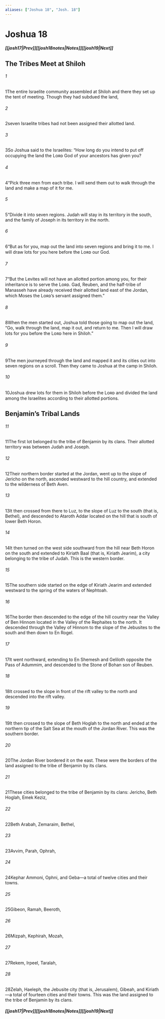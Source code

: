 ```yaml
---
aliases: ["Joshua 18", "Josh. 18"]
---
```

# Joshua 18
##### <span class=arrow-left></span>[[josh17|Prev]]<span class=navigation-separator></span>[[josh18notes|Notes]]<span class=navigation-separator></span>[[josh19|Next]]<span class=arrow-right></span>
## The Tribes Meet at Shiloh
###### 1
<span class=verse-first>1</span>The entire Israelite community assembled at Shiloh and there they set up the tent of meeting. Though they had subdued the land,
<div class=paragraph-break></div>

###### 2
<span class=verse-first>2</span>seven Israelite tribes had not been assigned their allotted land.
###### 3
<span class=verse-body>3</span>So Joshua said to the Israelites: “How long do you intend to put off occupying the land the Lᴏʀᴅ God of your ancestors has given you?
###### 4
<span class=verse-body>4</span>“Pick three men from each tribe. I will send them out to walk through the land and make a map of it for me.
###### 5
<span class=verse-body>5</span>“Divide it into seven regions. Judah will stay in its territory in the south, and the family of Joseph in its territory in the north.
###### 6
<span class=verse-body>6</span>“But as for you, map out the land into seven regions and bring it to me. I will draw lots for you here before the Lᴏʀᴅ our God.
###### 7
<span class=verse-body>7</span>“But the Levites will not have an allotted portion among you, for their inheritance is to serve the Lᴏʀᴅ. Gad, Reuben, and the half-tribe of Manasseh have already received their allotted land east of the Jordan, which Moses the Lᴏʀᴅ’s servant assigned them.”
<div class=paragraph-break></div>

###### 8
<span class=verse-first>8</span>When the men started out, Joshua told those going to map out the land, “Go, walk through the land, map it out, and return to me. Then I will draw lots for you before the Lᴏʀᴅ here in Shiloh.”
###### 9
<span class=verse-body>9</span>The men journeyed through the land and mapped it and its cities out into seven regions on a scroll. Then they came to Joshua at the camp in Shiloh.
###### 10
<span class=verse-body>10</span>Joshua drew lots for them in Shiloh before the Lᴏʀᴅ and divided the land among the Israelites according to their allotted portions.
## Benjamin’s Tribal Lands
###### 11
<span class=verse-first>11</span>The first lot belonged to the tribe of Benjamin by its clans. Their allotted territory was between Judah and Joseph.
###### 12
<span class=verse-body>12</span>Their northern border started at the Jordan, went up to the slope of Jericho on the north, ascended westward to the hill country, and extended to the wilderness of Beth Aven.
###### 13
<span class=verse-body>13</span>It then crossed from there to Luz, to the slope of Luz to the south (that is, Bethel), and descended to Ataroth Addar located on the hill that is south of lower Beth Horon.
###### 14
<span class=verse-body>14</span>It then turned on the west side southward from the hill near Beth Horon on the south and extended to Kiriath Baal (that is, Kiriath Jearim), a city belonging to the tribe of Judah. This is the western border.
###### 15
<span class=verse-body>15</span>The southern side started on the edge of Kiriath Jearim and extended westward to the spring of the waters of Nephtoah.
###### 16
<span class=verse-body>16</span>The border then descended to the edge of the hill country near the Valley of Ben Hinnom located in the Valley of the Rephaites to the north. It descended through the Valley of Hinnom to the slope of the Jebusites to the south and then down to En Rogel.
###### 17
<span class=verse-body>17</span>It went northward, extending to En Shemesh and Geliloth opposite the Pass of Adummim, and descended to the Stone of Bohan son of Reuben.
###### 18
<span class=verse-body>18</span>It crossed to the slope in front of the rift valley to the north and descended into the rift valley.
###### 19
<span class=verse-body>19</span>It then crossed to the slope of Beth Hoglah to the north and ended at the northern tip of the Salt Sea at the mouth of the Jordan River. This was the southern border.
###### 20
<span class=verse-body>20</span>The Jordan River bordered it on the east. These were the borders of the land assigned to the tribe of Benjamin by its clans.
<div class=paragraph-break></div>

###### 21
<span class=verse-first>21</span>These cities belonged to the tribe of Benjamin by its clans: Jericho, Beth Hoglah, Emek Keziz,
###### 22
<span class=verse-body>22</span>Beth Arabah, Zemaraim, Bethel,
###### 23
<span class=verse-body>23</span>Avvim, Parah, Ophrah,
###### 24
<span class=verse-body>24</span>Kephar Ammoni, Ophni, and Geba—a total of twelve cities and their towns.
###### 25
<span class=verse-body>25</span>Gibeon, Ramah, Beeroth,
###### 26
<span class=verse-body>26</span>Mizpah, Kephirah, Mozah,
###### 27
<span class=verse-body>27</span>Rekem, Irpeel, Taralah,
###### 28
<span class=verse-body>28</span>Zelah, Haeleph, the Jebusite city (that is, Jerusalem), Gibeah, and Kiriath—a total of fourteen cities and their towns. This was the land assigned to the tribe of Benjamin by its clans.
##### <span class=arrow-left></span>[[josh17|Prev]]<span class=navigation-separator></span>[[josh18notes|Notes]]<span class=navigation-separator></span>[[josh19|Next]]<span class=arrow-right></span>